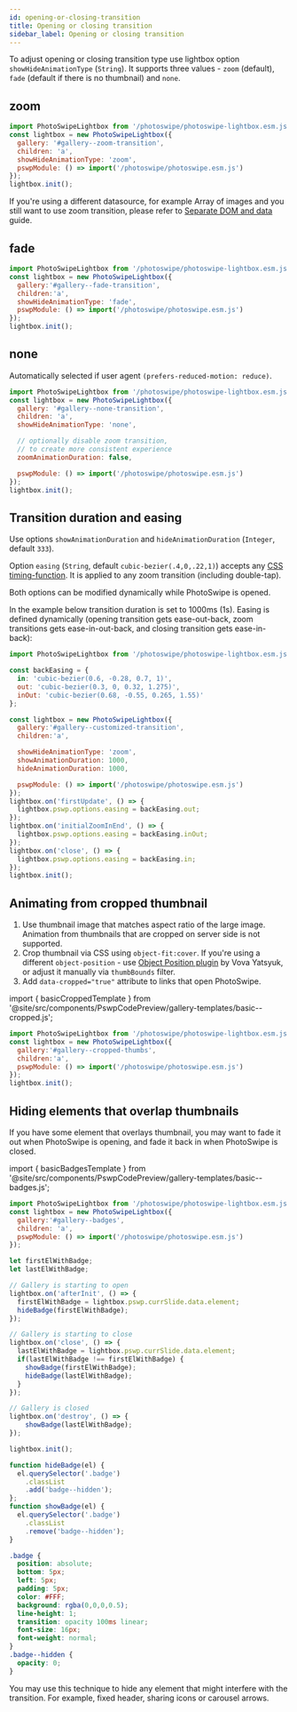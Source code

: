```yaml
---
id: opening-or-closing-transition
title: Opening or closing transition
sidebar_label: Opening or closing transition
---
```


To adjust opening or closing transition type use lightbox option `showHideAnimationType` (`String`). It supports three values - `zoom` (default), `fade` (default if there is no thumbnail) and `none`.

## zoom

<PswpCodePreview galleryID="zoom-transition">

```js pswpcode
import PhotoSwipeLightbox from '/photoswipe/photoswipe-lightbox.esm.js';
const lightbox = new PhotoSwipeLightbox({
  gallery: '#gallery--zoom-transition',
  children: 'a',
  showHideAnimationType: 'zoom',
  pswpModule: () => import('/photoswipe/photoswipe.esm.js')
});
lightbox.init();
```

</PswpCodePreview>

If you're using a different datasource, for example Array of images and you still want to use zoom transition, please refer to [Separate DOM and data](data-sources#separate-dom-and-data) guide.

## fade

<PswpCodePreview galleryID="fade-transition" numItems="5">

```js pswpcode
import PhotoSwipeLightbox from '/photoswipe/photoswipe-lightbox.esm.js';
const lightbox = new PhotoSwipeLightbox({
  gallery:'#gallery--fade-transition',
  children:'a',
  showHideAnimationType: 'fade',
  pswpModule: () => import('/photoswipe/photoswipe.esm.js')
});
lightbox.init();
```

</PswpCodePreview>

## none

Automatically selected if user agent `(prefers-reduced-motion: reduce)`.

<PswpCodePreview galleryID="none-transition" numItems="8">

```js pswpcode
import PhotoSwipeLightbox from '/photoswipe/photoswipe-lightbox.esm.js';
const lightbox = new PhotoSwipeLightbox({
  gallery: '#gallery--none-transition',
  children: 'a',
  showHideAnimationType: 'none',

  // optionally disable zoom transition,
  // to create more consistent experience
  zoomAnimationDuration: false,

  pswpModule: () => import('/photoswipe/photoswipe.esm.js')
});
lightbox.init();
```

</PswpCodePreview>

## Transition duration and easing

Use options `showAnimationDuration` and `hideAnimationDuration` (`Integer`, default `333`).

Option `easing` (`String`, default `cubic-bezier(.4,0,.22,1)`) accepts any [CSS timing-function](https://developer.mozilla.org/en-US/docs/Web/CSS/transition-timing-function). It is applied to any zoom transition (including double-tap).

Both options can be modified dynamically while PhotoSwipe is opened.

In the example below transition duration is set to 1000ms (1s). Easing is defined dynamically (opening transition gets ease-out-back, zoom transitions gets ease-in-out-back, and closing transition gets ease-in-back):

<PswpCodePreview galleryID="customized-transition">

```js pswpcode
import PhotoSwipeLightbox from '/photoswipe/photoswipe-lightbox.esm.js';

const backEasing = {
  in: 'cubic-bezier(0.6, -0.28, 0.7, 1)',
  out: 'cubic-bezier(0.3, 0, 0.32, 1.275)',
  inOut: 'cubic-bezier(0.68, -0.55, 0.265, 1.55)'
};

const lightbox = new PhotoSwipeLightbox({
  gallery:'#gallery--customized-transition',
  children:'a',

  showHideAnimationType: 'zoom',
  showAnimationDuration: 1000,
  hideAnimationDuration: 1000,

  pswpModule: () => import('/photoswipe/photoswipe.esm.js')
});
lightbox.on('firstUpdate', () => {
  lightbox.pswp.options.easing = backEasing.out;
});
lightbox.on('initialZoomInEnd', () => {
  lightbox.pswp.options.easing = backEasing.inOut;
});
lightbox.on('close', () => {
  lightbox.pswp.options.easing = backEasing.in;
});
lightbox.init();
```

</PswpCodePreview>

## Animating from cropped thumbnail

1. Use thumbnail image that matches aspect ratio of the large image. Animation from thumbnails that are cropped on server side is not supported.
2. Crop thumbnail via CSS using `object-fit:cover`. If you're using a different `object-position` - use [Object Position plugin](https://github.com/vovayatsyuk/photoswipe-object-position) by Vova Yatsyuk, or adjust it manually via `thumbBounds` filter.
3. Add `data-cropped="true"` attribute to links that open PhotoSwipe.

import { basicCroppedTemplate } from '@site/src/components/PswpCodePreview/gallery-templates/basic--cropped.js';

<PswpCodePreview galleryID="cropped-thumbs" numItems="6" templateFn={basicCroppedTemplate}>

```js pswpcode
import PhotoSwipeLightbox from '/photoswipe/photoswipe-lightbox.esm.js';
const lightbox = new PhotoSwipeLightbox({
  gallery:'#gallery--cropped-thumbs',
  children:'a',
  pswpModule: () => import('/photoswipe/photoswipe.esm.js')
});
lightbox.init();
```

</PswpCodePreview>

## Hiding elements that overlap thumbnails

If you have some element that overlays thumbnail, you may want to fade it out when PhotoSwipe is opening, and fade it back in when PhotoSwipe is closed.


import { basicBadgesTemplate } from '@site/src/components/PswpCodePreview/gallery-templates/basic--badges.js';

<PswpCodePreview galleryID="badges" numItems="6" templateFn={basicBadgesTemplate}>

```js pswpcode
import PhotoSwipeLightbox from '/photoswipe/photoswipe-lightbox.esm.js';
const lightbox = new PhotoSwipeLightbox({
  gallery:'#gallery--badges',
  children: 'a',
  pswpModule: () => import('/photoswipe/photoswipe.esm.js')
});

let firstElWithBadge;
let lastElWithBadge;

// Gallery is starting to open
lightbox.on('afterInit', () => {
  firstElWithBadge = lightbox.pswp.currSlide.data.element;
  hideBadge(firstElWithBadge);
});

// Gallery is starting to close
lightbox.on('close', () => {
  lastElWithBadge = lightbox.pswp.currSlide.data.element;
  if(lastElWithBadge !== firstElWithBadge) {
    showBadge(firstElWithBadge);
    hideBadge(lastElWithBadge);
  }
});

// Gallery is closed
lightbox.on('destroy', () => {
    showBadge(lastElWithBadge);
});

lightbox.init();

function hideBadge(el) {
  el.querySelector('.badge')
    .classList
    .add('badge--hidden');
};
function showBadge(el) {
  el.querySelector('.badge')
    .classList
    .remove('badge--hidden');
}
```

```css pswpcode
.badge {
  position: absolute;
  bottom: 5px;
  left: 5px;
  padding: 5px;
  color: #FFF;
  background: rgba(0,0,0,0.5);
  line-height: 1;
  transition: opacity 100ms linear;
  font-size: 16px;
  font-weight: normal;
}
.badge--hidden {
  opacity: 0;
}
```

</PswpCodePreview>

You may use this technique to hide any element that might interfere with the transition. For example, fixed header, sharing icons or carousel arrows.
